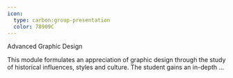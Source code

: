 ```yaml
---
icon:
  type: carbon:group-presentation
  color: 78909C
---
```

Advanced Graphic Design

This module formulates an appreciation of graphic design through the study of historical influences, styles and culture. The student gains an in-depth ... 
